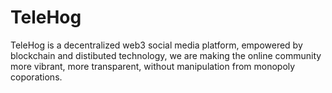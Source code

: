 # TeleHog
TeleHog is a decentralized web3 social media platform, empowered by blockchain and distibuted technology, we are making the online community more vibrant, more transparent, without manipulation from monopoly coporations.
